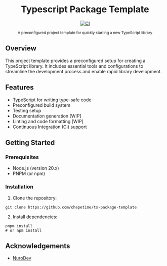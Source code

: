 <div align="center">
  <h1>Typescript Package Template</h1>

[![CI](https://github.com/chepetime/ts-package-template/actions/workflows/test.yml/badge.svg)](https://github.com/chepetime/ts-package-template/actions/workflows/test.yml)

<sup>A preconfigured project template for quickly starting a new TypeScript library</sup>

 </div>

## Overview

This project template provides a preconfigured setup for creating a TypeScript library. It includes essential tools and configurations to streamline the development process and enable rapid library development.

## Features

- TypeScript for writing type-safe code
- Preconfigured build system
- Testing setup
- Documentation generation [WIP]
- Linting and code formatting [WIP]
- Continuous Integration (CI) support

## Getting Started

### Prerequisites

- Node.js (version 20.x)
- PNPM (or npm)

### Installation

1. Clone the repository:

```shell
git clone https://github.com/chepetime/ts-package-template
```

2. Install dependencies:

```shell
pnpm install
# or npm install
```

## Acknowledgements

- [NuroDev](https://github.com/nurodev/nuro.dev)
